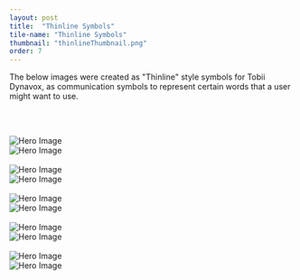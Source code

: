 ```yaml
---
layout: post
title:  "Thinline Symbols"
tile-name: "Thinline Symbols"
thumbnail: "thinlineThumbnail.png"
order: 7
---
```


The below images were created as "Thinline" style symbols for Tobii Dynavox, as communication symbols to represent certain words that a user might want to use.

<br> <br>

<div class="row">

  <div class="small-12 medium-6 large-6 columns">
    <img src="/img/thinlines/help.png" alt="Hero Image">
  </div>

  <div class="small-12 medium-6 large-6 columns">
    <img src="/img/thinlines/imagine.png" alt="Hero Image"> 
  </div>
  
</div>


<br>

<div class="row">

  <div class="small-12 medium-6 large-6 columns">
    <img src="/img/thinlines/lipstick.png" alt="Hero Image">
  </div>

  <div class="small-12 medium-6 large-6 columns">
    <img src="/img/thinlines/sloth.png" alt="Hero Image"> 
  </div>
  
</div>


<br>


<div class="row">

  <div class="small-12 medium-6 large-6 columns">
    <img src="/img/thinlines/fExercising.png" alt="Hero Image">
  </div>

  <div class="small-12 medium-6 large-6 columns">
    <img src="/img/thinlines/fJogging.png" alt="Hero Image"> 
  </div>
  
</div>


<br>


<div class="row">

  <div class="small-12 medium-6 large-6 columns">
    <img src="/img/thinlines/slowDance.png" alt="Hero Image">
  </div>

  <div class="small-12 medium-6 large-6 columns">
    <img src="/img/thinlines/spicy.png" alt="Hero Image"> 
  </div>
  
</div>


<br>

<div class="row">

  <div class="small-12 medium-6 large-6 columns">
    <img src="/img/thinlines/mExercising.png" alt="Hero Image">
  </div>

  <div class="small-12 medium-6 large-6 columns">
    <img src="/img/thinlines/mJogging.png" alt="Hero Image"> 
  </div>
  
</div>




